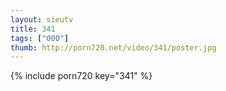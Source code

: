 ```yaml
--- 
layout: sieutv
title: 341
tags: ["000"]
thumb: http://porn720.net/video/341/poster.jpg
---
```

{% include porn720 key="341" %} 
